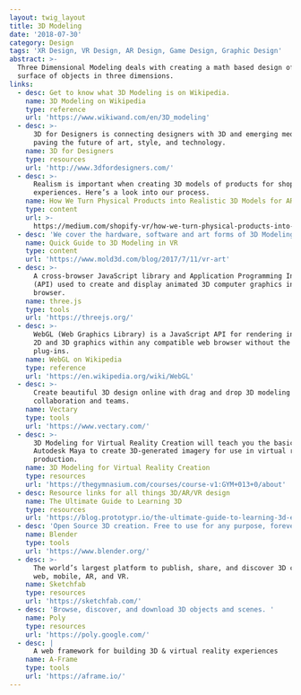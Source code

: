 ```yaml
---
layout: twig_layout
title: 3D Modeling
date: '2018-07-30'
category: Design
tags: 'XR Design, VR Design, AR Design, Game Design, Graphic Design'
abstract: >-
  Three Dimensional Modeling deals with creating a math based design of the
  surface of objects in three dimensions.
links:
  - desc: Get to know what 3D Modeling is on Wikipedia.
    name: 3D Modeling on Wikipedia
    type: reference
    url: 'https://www.wikiwand.com/en/3D_modeling'
  - desc: >-
      3D for Designers is connecting designers with 3D and emerging mediums
      paving the future of art, style, and technology.
    name: 3D for Designers
    type: resources
    url: 'http://www.3dfordesigners.com/'
  - desc: >-
      Realism is important when creating 3D models of products for shopping
      experiences. Here’s a look into our process.
    name: How We Turn Physical Products into Realistic 3D Models for AR
    type: content
    url: >-
      https://medium.com/shopify-vr/how-we-turn-physical-products-into-realistic-3d-models-for-ar-13f9dc20d964
  - desc: 'We cover the hardware, software and art forms of 3D Modeling in VR.'
    name: Quick Guide to 3D Modeling in VR
    type: content
    url: 'https://www.mold3d.com/blog/2017/7/11/vr-art'
  - desc: >-
      A cross-browser JavaScript library and Application Programming Interface
      (API) used to create and display animated 3D computer graphics in a web
      browser.
    name: three.js
    type: tools
    url: 'https://threejs.org/'
  - desc: >-
      WebGL (Web Graphics Library) is a JavaScript API for rendering interactive
      2D and 3D graphics within any compatible web browser without the use of
      plug-ins.
    name: WebGL on Wikipedia
    type: reference
    url: 'https://en.wikipedia.org/wiki/WebGL'
  - desc: >-
      Create beautiful 3D design online with drag and drop 3D modeling tool for
      collaboration and teams.
    name: Vectary
    type: tools
    url: 'https://www.vectary.com/'
  - desc: >-
      3D Modeling for Virtual Reality Creation will teach you the basics of
      Autodesk Maya to create 3D-generated imagery for use in virtual reality
      production.
    name: 3D Modeling for Virtual Reality Creation
    type: resources
    url: 'https://thegymnasium.com/courses/course-v1:GYM+013+0/about'
  - desc: Resource links for all things 3D/AR/VR design
    name: The Ultimate Guide to Learning 3D
    type: resources
    url: 'https://blog.prototypr.io/the-ultimate-guide-to-learning-3d-e69a3a64231e'
  - desc: 'Open Source 3D creation. Free to use for any purpose, forever.'
    name: Blender
    type: tools
    url: 'https://www.blender.org/'
  - desc: >-
      The world’s largest platform to publish, share, and discover 3D content on
      web, mobile, AR, and VR.
    name: Sketchfab
    type: resources
    url: 'https://sketchfab.com/'
  - desc: 'Browse, discover, and download 3D objects and scenes. '
    name: Poly
    type: resources
    url: 'https://poly.google.com/'
  - desc: |
      A web framework for building 3D & virtual reality experiences
    name: A-Frame
    type: tools
    url: 'https://aframe.io/'
---
```

